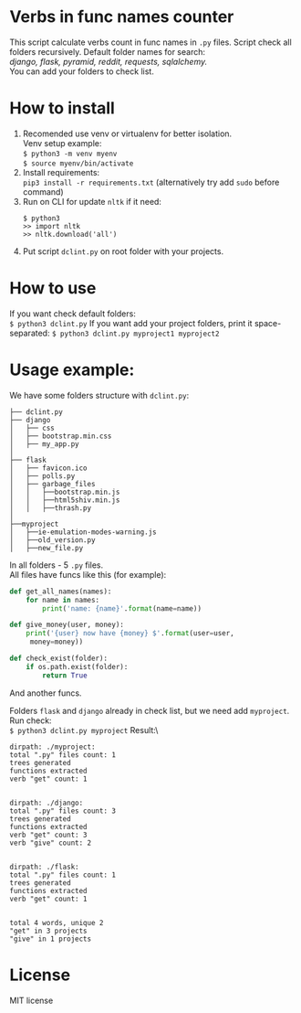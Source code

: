 # Verbs in func names counter
This script calculate verbs count in func names in `.py` files.
Script check all folders recursively. Default folder names for search:\
_django, flask, pyramid, reddit, requests, sqlalchemy._\
You can add your folders to check list.

# How to install
1. Recomended use venv or virtualenv for better isolation.\
   Venv setup example: \
   `$ python3 -m venv myenv`\
   `$ source myenv/bin/activate`
2. Install requirements: \
   `pip3 install -r requirements.txt` (alternatively try add `sudo` before command)
3. Run on CLI for update `nltk` if it need:
    ```
    $ python3
    >> import nltk
    >> nltk.download('all')
    ```
4. Put script `dclint.py` on root folder with your projects.

# How to use
If you want check default folders:\
`$ python3 dclint.py`
If you want add your project folders, print it space-separated:
`$ python3 dclint.py myproject1 myproject2`

# Usage example:
We have some folders structure with `dclint.py`:
```
├── dclint.py
├── django
│   ├── css
│   ├── bootstrap.min.css
│   ├── my_app.py
│
├── flask
│   ├── favicon.ico
│   ├── polls.py
│   ├── garbage_files
│   │   ├──bootstrap.min.js
│   │   ├──html5shiv.min.js
│   │   ├──thrash.py
│   
├──myproject
│   ├──ie-emulation-modes-warning.js
│   ├──old_version.py
│   ├──new_file.py
```

In all folders - 5 `.py` files.\
All files have funcs like this (for example):
```python
def get_all_names(names):
    for name in names:
        print('name: {name}'.format(name=name))
```

```python
def give_money(user, money):
    print('{user} now have {money} $'.format(user=user,
     money=money))
```

```python
def check_exist(folder):
    if os.path.exist(folder):
        return True
```
And another funcs.

Folders `flask` and `django` already in check list, but we need add `myproject`.\
Run check:\
`$ python3 dclint.py myproject`
Result:\
````
dirpath: ./myproject:
total ".py" files count: 1
trees generated
functions extracted
verb "get" count: 1


dirpath: ./django:
total ".py" files count: 3
trees generated
functions extracted
verb "get" count: 3
verb "give" count: 2


dirpath: ./flask:
total ".py" files count: 1
trees generated
functions extracted
verb "get" count: 1


total 4 words, unique 2
"get" in 3 projects
"give" in 1 projects

````

# License

MIT license